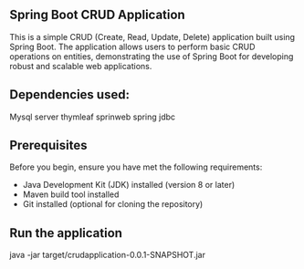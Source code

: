 ## Spring Boot CRUD Application

This is a simple CRUD (Create, Read, Update, Delete) application built using Spring Boot. The application allows users to perform basic CRUD operations on entities, demonstrating the use of Spring Boot for developing robust and scalable web applications.
## Dependencies used:
Mysql server
thymleaf
sprinweb
spring jdbc

## Prerequisites

Before you begin, ensure you have met the following requirements:

- Java Development Kit (JDK) installed (version 8 or later)
- Maven build tool installed
- Git installed (optional for cloning the repository)

## Run the application
java -jar target/crudapplication-0.0.1-SNAPSHOT.jar
